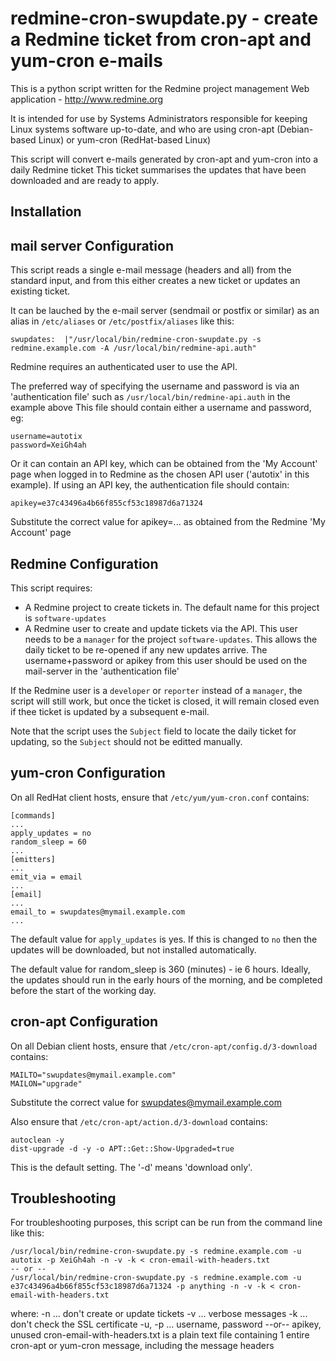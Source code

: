 redmine-cron-swupdate.py - create a Redmine ticket from cron-apt and yum-cron e-mails
=====================================================================================

This is a python script written for the Redmine project management Web application - http://www.redmine.org

It is intended for use by Systems Administrators responsible for keeping Linux systems software up-to-date, and who are using cron-apt (Debian-based Linux) or yum-cron (RedHat-based Linux)

This script will convert e-mails generated by cron-apt and yum-cron into a daily Redmine ticket
This ticket summarises the updates that have been downloaded and are ready to apply.

Installation
------------

mail server Configuration
-------------------------
This script reads a single e-mail message (headers and all) from the standard input, and from this either creates a new ticket or updates an existing ticket.

It can be lauched by the e-mail server (sendmail or postfix or similar) as an alias in `/etc/aliases` or `/etc/postfix/aliases` like this:

```
swupdates:	|"/usr/local/bin/redmine-cron-swupdate.py -s redmine.example.com -A /usr/local/bin/redmine-api.auth"
```

Redmine requires an authenticated user to use the API.

The preferred way of specifying the username and password is via an 'authentication file' such as `/usr/local/bin/redmine-api.auth` in the example above
This file should contain either a username and password, eg:
```
username=autotix
password=XeiGh4ah
```
Or it can contain an API key, which can be obtained from the 'My Account' page when logged in to Redmine as the chosen API user ('autotix' in this example).
If using an API key, the authentication file should contain:
```
apikey=e37c43496a4b66f855cf53c18987d6a71324
```
Substitute the correct value for apikey=... as obtained from the Redmine 'My Account' page

Redmine Configuration
---------------------
This script requires:
* A Redmine project to create tickets in.
The default name for this project is `software-updates`
* A Redmine user to create and update tickets via the API.
This user needs to be a `manager` for the project `software-updates`.
This allows the daily ticket to be re-opened if any new updates arrive.
The username+password or apikey from this user should be used on the mail-server in the 'authentication file'

If the Redmine user is a `developer` or `reporter` instead of a `manager`, the script will still work, but once the ticket is closed, it will remain closed even if thee ticket is updated by a subsequent e-mail.

Note that the script uses the `Subject` field to locate the daily ticket for updating, so the `Subject` should not be editted manually.

yum-cron Configuration
----------------------
On all RedHat client hosts, ensure that `/etc/yum/yum-cron.conf` contains:
```
[commands]
...
apply_updates = no
random_sleep = 60
...
[emitters]
...
emit_via = email
...
[email]
...
email_to = swupdates@mymail.example.com
...
```
The default value for `apply_updates` is yes. If this is changed to `no` then the updates will be downloaded, but not installed automatically.

The default value for random_sleep is 360 (minutes) - ie 6 hours.
Ideally, the updates should run in the early hours of the morning, and be completed before the start of the working day.

cron-apt Configuration
----------------------
On all Debian client hosts, ensure that `/etc/cron-apt/config.d/3-download` contains:
```
MAILTO="swupdates@mymail.example.com"
MAILON="upgrade"
```
Substitute the correct value for swupdates@mymail.example.com

Also ensure that `/etc/cron-apt/action.d/3-download` contains:
```
autoclean -y
dist-upgrade -d -y -o APT::Get::Show-Upgraded=true
```
This is the default setting. The '-d' means 'download only'.

Troubleshooting
---------------
For troubleshooting purposes, this script can be run from the command line like this:
```
/usr/local/bin/redmine-cron-swupdate.py -s redmine.example.com -u autotix -p XeiGh4ah -n -v -k < cron-email-with-headers.txt
-- or --
/usr/local/bin/redmine-cron-swupdate.py -s redmine.example.com -u e37c43496a4b66f855cf53c18987d6a71324 -p anything -n -v -k < cron-email-with-headers.txt
```
where:
    -n ... don't create or update tickets
    -v ... verbose messages
    -k ... don't check the SSL certificate
    -u, -p ... username, password --or-- apikey, unused
    cron-email-with-headers.txt is a plain text file containing 1 entire cron-apt or yum-cron message, including the message headers
